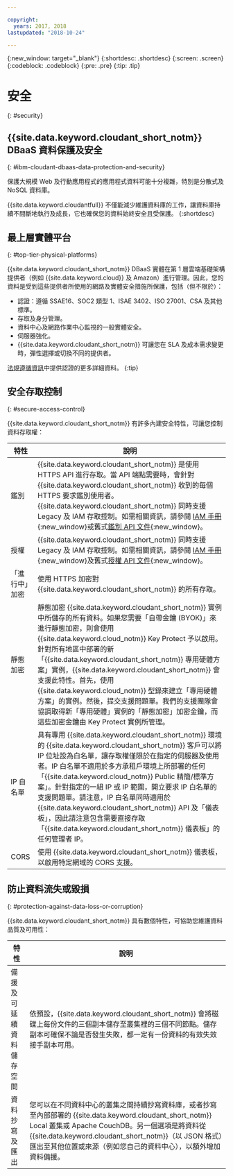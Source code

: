 ```yaml
---

copyright:
  years: 2017, 2018
lastupdated: "2018-10-24"

---
```


{:new_window: target="_blank"}
{:shortdesc: .shortdesc}
{:screen: .screen}
{:codeblock: .codeblock}
{:pre: .pre}
{:tip: .tip}

<!-- Acrolinx: 2017-05-10 -->

# 安全
{: #security}

## {{site.data.keyword.cloudant_short_notm}} DBaaS 資料保護及安全
{: #ibm-cloudant-dbaas-data-protection-and-security}

保護大規模 Web 及行動應用程式的應用程式資料可能十分複雜，特別是分散式及 NoSQL 資料庫。

{{site.data.keyword.cloudantfull}} 不僅能減少維護資料庫的工作，讓資料庫持續不間斷地執行及成長，它也確保您的資料始終安全且受保護。
{:shortdesc}

## 最上層實體平台
{: #top-tier-physical-platforms}

{{site.data.keyword.cloudant_short_notm}} DBaaS 實體在第 1 層雲端基礎架構提供者（例如 {{site.data.keyword.cloud}} 及 Amazon）進行管理。因此，您的資料是受到這些提供者所使用的網路及實體安全措施所保護，包括（但不限於）：

- 認證：遵循 SSAE16、SOC2 類型 1、ISAE 3402、ISO 27001、CSA 及其他標準。
- 存取及身分管理。
- 資料中心及網路作業中心監視的一般實體安全。
- 伺服器強化。
- {{site.data.keyword.cloudant_short_notm}} 可讓您在 SLA 及成本需求變更時，彈性選擇或切換不同的提供者。

[法規遵循資訊](compliance.html)中提供認證的更多詳細資料。
{:tip}

## 安全存取控制
{: #secure-access-control}

{{site.data.keyword.cloudant_short_notm}} 有許多內建安全特性，可讓您控制資料存取權：

特性 | 說明
--------|------------
鑑別| {{site.data.keyword.cloudant_short_notm}} 是使用 HTTPS API 進行存取。當 API 端點需要時，會針對 {{site.data.keyword.cloudant_short_notm}} 收到的每個 HTTPS 要求鑑別使用者。{{site.data.keyword.cloudant_short_notm}} 同時支援 Legacy 及 IAM 存取控制。如需相關資訊，請參閱 [IAM 手冊](../guides/iam.html){:new_window}或舊式[鑑別 API 文件](../api/authentication.html){:new_window}。
授權| {{site.data.keyword.cloudant_short_notm}} 同時支援 Legacy 及 IAM 存取控制。如需相關資訊，請參閱 [IAM 手冊](../guides/iam.html){:new_window}及舊式[授權 API 文件](../api/authorization.html){:new_window}。
「進行中」加密 | 使用 HTTPS 加密對 {{site.data.keyword.cloudant_short_notm}} 的所有存取。
靜態加密 | 靜態加密 {{site.data.keyword.cloudant_short_notm}} 實例中所儲存的所有資料。如果您需要「自帶金鑰 (BYOK)」來進行靜態加密，則會使用 {{site.data.keyword.cloud_notm}} Key Protect 予以啟用。針對所有地區中部署的新「{{site.data.keyword.cloudant_short_notm}} 專用硬體方案」實例，{{site.data.keyword.cloudant_short_notm}} 會支援此特性。首先，使用 {{site.data.keyword.cloud_notm}} 型錄來建立「專用硬體方案」的實例。然後，提交支援問題單。我們的支援團隊會協調取得新「專用硬體」實例的「靜態加密」加密金鑰，而這些加密金鑰由 Key Protect 實例所管理。
IP 白名單 |具有專用 {{site.data.keyword.cloudant_short_notm}} 環境的 {{site.data.keyword.cloudant_short_notm}} 客戶可以將 IP 位址設為白名單，讓存取權僅限於在指定的伺服器及使用者。IP 白名單不適用於多方承租戶環境上所部署的任何「{{site.data.keyword.cloud_notm}} Public 精簡/標準方案」。針對指定的一組 IP 或 IP 範圍，開立要求 IP 白名單的支援問題單。請注意，IP 白名單同時適用於 {{site.data.keyword.cloudant_short_notm}} API 及「儀表板」，因此請注意包含需要直接存取「{{site.data.keyword.cloudant_short_notm}} 儀表板」的任何管理者 IP。
CORS | 使用 {{site.data.keyword.cloudant_short_notm}} 儀表板，以啟用特定網域的 CORS 支援。

<!--
> **Note**: Your data is visible to the {{site.data.keyword.cloudant_short_notm}} 
> worldwide team. If you don’t 
> want our team to see your data, encrypt it before sending it to 
> {{site.data.keyword.IBM_notm}}, and avoid leaking 
> data into your document `_id` and any attachment file names. In addition, 
> when you send personal data, you must use HTTPS to ensure that it is sent securely. 
> HTTP is no longer supported.  

> **Warning**: You are responsible for verifying that 
> {{site.data.keyword.cloudant_short_notm}} can be used to store 
> your data. You must also make sure that your data does not violate applicable 
> data protection laws or any regulations that require security measures 
> beyond those specified in the {{site.data.keyword.cloudant_short_notm}} 
> system requirements and {{site.data.keyword.cloud_notm}} Services terms. You must 
> verify that the security requirements are appropriate for any personal data 
> that is processed. If you are unsure, or intend to store data that is 
> beyond the scope of the {{site.data.keyword.cloudant_short_notm}} terms and conditions, 
> you must get approval from {{site.data.keyword.IBM_notm}} to ensure that it is 
> appropriate for {{site.data.keyword.cloudant_short_notm}} to store your data.
-->

## 防止資料流失或毀損
{: #protection-against-data-loss-or-corruption}

{{site.data.keyword.cloudant_short_notm}} 具有數個特性，可協助您維護資料品質及可用性：

特性 | 說明
--------|------------
備援及可延續資料儲存空間 |依預設，{{site.data.keyword.cloudant_short_notm}} 會將磁碟上每份文件的三個副本儲存至叢集裡的三個不同節點。儲存副本可確保不論是否發生失敗，都一定有一份資料的有效失效接手副本可用。
資料抄寫及匯出 |您可以在不同資料中心的叢集之間持續抄寫資料庫，或者抄寫至內部部署的 {{site.data.keyword.cloudant_short_notm}} Local 叢集或 Apache CouchDB。另一個選項是將資料從 {{site.data.keyword.cloudant_short_notm}}（以 JSON 格式）匯出至其他位置或來源（例如您自己的資料中心），以額外增加資料備援。
